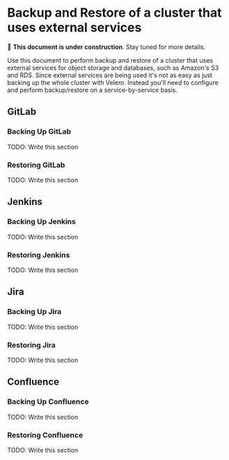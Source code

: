 # Backup and Restore of a cluster that uses external services

:construction: **This document is under construction**. Stay tuned for more details.

Use this document to perform backup and restore of a cluster that uses external services for object storage and databases, such as Amazon's S3 and RDS. Since external services are being used it's not as easy as just backing up the whole cluster with Velero. Instead you'll need to configure and perform backup/restore on a service-by-service basis.

## GitLab

### Backing Up GitLab

TODO: Write this section

### Restoring GitLab

TODO: Write this section

## Jenkins

### Backing Up Jenkins

TODO: Write this section

### Restoring Jenkins

TODO: Write this section

## Jira

### Backing Up Jira

TODO: Write this section

### Restoring Jira

TODO: Write this section

## Confluence

### Backing Up Confluence

TODO: Write this section

### Restoring Confluence

TODO: Write this section

